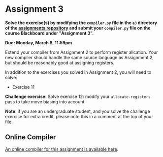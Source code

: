# Assignment 3

**Solve the exercise(s) by modifying the `compiler.py` file in the `a3`
directory of the [assignments
repository](https://github.com/jnear/cs202-assignments) and submit
your `compiler.py` file on the course Blackboard under "Assignment
3".**

**Due: Monday, March 8, 11:59pm**

Extend your compiler from Assignment 2 to perform register
allcation. Your new compiler should handle the same source language as
Assignment 2, but should be reasonably good at assigning registers.

In addition to the exercises you solved in Assignment 2, you will need
to solve:

- Exercise 11

**Challenge exercise**: Solve exercise 12: modify your
  `allocate-registers` pass to take move biasing into account.

**Note**: if you are an undergraduate student, and you solve the
  challenge exercise for extra credit, please note this in a comment
  at the top of your file.

## Online Compiler

[An online compiler for this assignment is available
here](http://jnear.w3.uvm.edu/cs202/compiler-a3.php).
